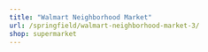 ```yaml
---
title: "Walmart Neighborhood Market"
url: /springfield/walmart-neighborhood-market-3/
shop: supermarket
---
```

